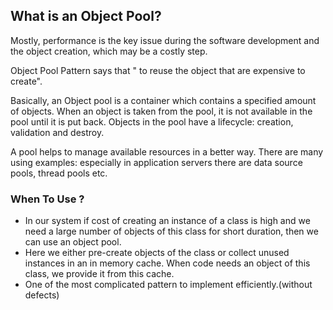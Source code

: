 ## What is an Object Pool? 

Mostly, performance is the key issue during the software development and the object creation, which may be a costly step.

Object Pool Pattern says that " to reuse the object that are expensive to create".

Basically, an Object pool is a container which contains a specified amount of objects. When an object is taken from the pool, it is not available in the pool until it is put back. Objects in the pool have a lifecycle: creation, validation and destroy.

A pool helps to manage available resources in a better way. There are many using examples: especially in application servers there are data source pools, thread pools etc.

### When To Use ?
   * In our system if cost of creating an instance of a class is high and we need a large number of objects of this class for short duration, then we can use an object pool.
   * Here we either pre-create objects of the class or collect unused instances in an in memory cache. When code needs an object of this class, we provide it from this cache.
   * One of the most complicated pattern to implement efficiently.(without defects)